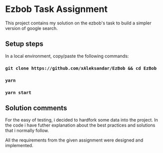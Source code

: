 # Ezbob Task Assignment

This project contains my solution on the ezbob's task to build a simpler version of google search.

## Setup steps

In a local environment, copy/paste the following commands:

### `git clone https://github.com/xAleksandar/EzBob && cd EzBob`
### `yarn`
### `yarn start`

## Solution comments

For the easy of testing, i decided to hardfork some data into the project. In the code i have futher explanation about the best practices and solutions that i normally follow.

All the requirements from the given assignment were designed and implemented.
